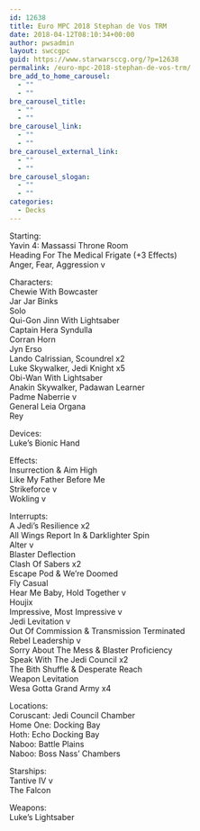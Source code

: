 ```yaml
---
id: 12638
title: Euro MPC 2018 Stephan de Vos TRM
date: 2018-04-12T08:10:34+00:00
author: pwsadmin
layout: swccgpc
guid: https://www.starwarsccg.org/?p=12638
permalink: /euro-mpc-2018-stephan-de-vos-trm/
bre_add_to_home_carousel:
  - ""
  - ""
bre_carousel_title:
  - ""
  - ""
bre_carousel_link:
  - ""
  - ""
bre_carousel_external_link:
  - ""
  - ""
bre_carousel_slogan:
  - ""
  - ""
categories:
  - Decks
---
```

Starting:  
Yavin 4: Massassi Throne Room  
Heading For The Medical Frigate (+3 Effects)  
Anger, Fear, Aggression v

Characters:  
Chewie With Bowcaster  
Jar Jar Binks  
Solo  
Qui-Gon Jinn With Lightsaber  
Captain Hera Syndulla  
Corran Horn  
Jyn Erso  
Lando Calrissian, Scoundrel x2  
Luke Skywalker, Jedi Knight x5  
Obi-Wan With Lightsaber  
Anakin Skywalker, Padawan Learner  
Padme Naberrie v  
General Leia Organa  
Rey

Devices:  
Luke&#8217;s Bionic Hand

Effects:  
Insurrection & Aim High  
Like My Father Before Me  
Strikeforce v  
Wokling v

Interrupts:  
A Jedi&#8217;s Resilience x2  
All Wings Report In & Darklighter Spin  
Alter v  
Blaster Deflection  
Clash Of Sabers x2  
Escape Pod & We&#8217;re Doomed  
Fly Casual  
Hear Me Baby, Hold Together v  
Houjix  
Impressive, Most Impressive v  
Jedi Levitation v  
Out Of Commission & Transmission Terminated  
Rebel Leadership v  
Sorry About The Mess & Blaster Proficiency  
Speak With The Jedi Council x2  
The Bith Shuffle & Desperate Reach  
Weapon Levitation  
Wesa Gotta Grand Army x4

Locations:  
Coruscant: Jedi Council Chamber  
Home One: Docking Bay  
Hoth: Echo Docking Bay  
Naboo: Battle Plains  
Naboo: Boss Nass&#8217; Chambers

Starships:  
Tantive IV v  
The Falcon 

Weapons:  
Luke&#8217;s Lightsaber